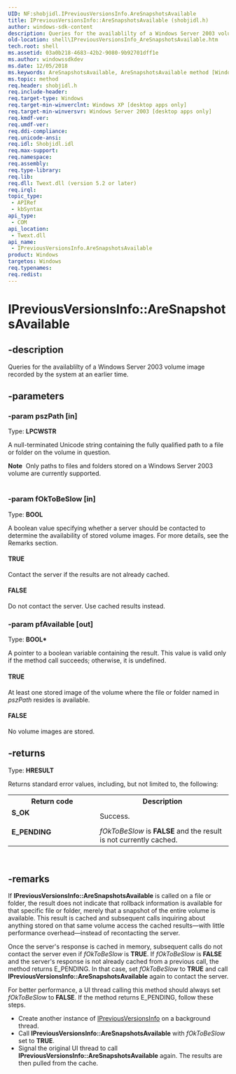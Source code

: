 ```yaml
---
UID: NF:shobjidl.IPreviousVersionsInfo.AreSnapshotsAvailable
title: IPreviousVersionsInfo::AreSnapshotsAvailable (shobjidl.h)
author: windows-sdk-content
description: Queries for the availablilty of a Windows Server 2003 volume image recorded by the system at an earlier time.
old-location: shell\IPreviousVersionsInfo_AreSnapshotsAvailable.htm
tech.root: shell
ms.assetid: 03a0b218-4683-42b2-9080-9b92701dff1e
ms.author: windowssdkdev
ms.date: 12/05/2018
ms.keywords: AreSnapshotsAvailable, AreSnapshotsAvailable method [Windows Shell], AreSnapshotsAvailable method [Windows Shell],IPreviousVersionsInfo interface, FALSE, IPreviousVersionsInfo interface [Windows Shell],AreSnapshotsAvailable method, IPreviousVersionsInfo.AreSnapshotsAvailable, IPreviousVersionsInfo::AreSnapshotsAvailable, TRUE, _shell_IPreviousVersionsInfo_AreSnapshotsAvailable, shell.IPreviousVersionsInfo_AreSnapshotsAvailable, shobjidl/IPreviousVersionsInfo::AreSnapshotsAvailable
ms.topic: method
req.header: shobjidl.h
req.include-header: 
req.target-type: Windows
req.target-min-winverclnt: Windows XP [desktop apps only]
req.target-min-winversvr: Windows Server 2003 [desktop apps only]
req.kmdf-ver: 
req.umdf-ver: 
req.ddi-compliance: 
req.unicode-ansi: 
req.idl: Shobjidl.idl
req.max-support: 
req.namespace: 
req.assembly: 
req.type-library: 
req.lib: 
req.dll: Twext.dll (version 5.2 or later)
req.irql: 
topic_type:
 - APIRef
 - kbSyntax
api_type:
 - COM
api_location:
 - Twext.dll
api_name:
 - IPreviousVersionsInfo.AreSnapshotsAvailable
product: Windows
targetos: Windows
req.typenames: 
req.redist: 
---
```


# IPreviousVersionsInfo::AreSnapshotsAvailable


## -description


Queries for the availablilty of a Windows Server 2003 volume image recorded by the system at an earlier time.


## -parameters




### -param pszPath [in]

Type: <b>LPCWSTR</b>

A null-terminated Unicode string containing the fully qualified path to a file or folder on the volume in question.




<div class="alert"><b>Note</b>  Only paths to files and folders stored on a Windows Server 2003 volume are currently supported.
          </div>
<div> </div>

### -param fOkToBeSlow [in]

Type: <b>BOOL</b>

A boolean value specifying whether a server should be contacted to determine the availability of stored volume images. For more details, see the Remarks section.



#### TRUE

Contact the server if the results are not already cached.



#### FALSE

Do not contact the server. Use cached results instead.


### -param pfAvailable [out]

Type: <b>BOOL*</b>

A pointer to a boolean variable containing the result. This value is valid only if the method call succeeds; otherwise, it is undefined.



#### TRUE

At least one stored image of the volume where the file or folder named in <i>pszPath</i> resides is available.



#### FALSE

No volume images are stored.


## -returns



Type: <b>HRESULT</b>

Returns standard error values, including, but not limited to, the following:

<table>
<tr>
<th>Return code</th>
<th>Description</th>
</tr>
<tr>
<td width="40%">
<dl>
<dt><b>S_OK</b></dt>
</dl>
</td>
<td width="60%">
Success.

</td>
</tr>
<tr>
<td width="40%">
<dl>
<dt><b>E_PENDING</b></dt>
</dl>
</td>
<td width="60%">
<i>fOkToBeSlow</i> is <b>FALSE</b> and the result is not currently cached.

</td>
</tr>
</table>
 




## -remarks



If <b>IPreviousVersionsInfo::AreSnapshotsAvailable</b> is called on a file or folder, the result does not indicate that rollback information is available for that specific file or folder, merely that a snapshot of the entire volume is available. This result is cached and subsequent calls inquiring about anything stored on that same volume access the cached results—with little performance overhead—instead of recontacting the server.

Once the server's response is cached in memory, subsequent calls do not contact the server even if <i>fOkToBeSlow</i> is <b>TRUE</b>. If <i>fOkToBeSlow</i> is <b>FALSE</b> and the server's response is not already cached from a previous call, the method returns E_PENDING. In that case, set <i>fOkToBeSlow</i> to <b>TRUE</b> and call <b>IPreviousVersionsInfo::AreSnapshotsAvailable</b> again to contact the server.

For better performance, a UI thread calling this method should always set <i>fOkToBeSlow</i> to <b>FALSE</b>. If the method returns E_PENDING, follow these steps.

                

<ul>
<li>Create another instance of <a href="https://msdn.microsoft.com/5d55107e-a07a-4d70-80f6-7ec99578bb48">IPreviousVersionsInfo</a> on a background thread.</li>
<li>Call <b>IPreviousVersionsInfo::AreSnapshotsAvailable</b> with <i>fOkToBeSlow</i> set to <b>TRUE</b>.</li>
<li>Signal the original UI thread to call <b>IPreviousVersionsInfo::AreSnapshotsAvailable</b> again. The results are then pulled from the cache.</li>
</ul>


